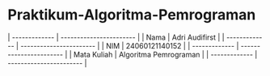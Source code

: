 # Praktikum-Algoritma-Pemrograman
| ------------- | ----------------------- |
| Nama          |  Adri Audifirst         |
| ------------- | ----------------------- |
| NIM           |  24060121140152         |
| ------------- | ----------------------- |
| Mata Kuliah   |  Algoritma Pemrograman  |
| ------------- | ----------------------- |
